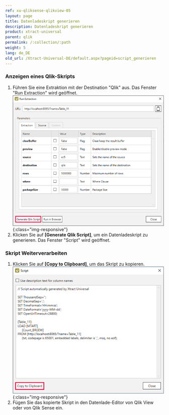 ```yaml
---
ref: xu-qliksense-qlikview-05
layout: page
title: Datenladeskript generieren
description: Datenladeskript generieren
product: xtract-universal
parent: qlik
permalink: /:collection/:path
weight: 5
lang: de_DE
old_url: /Xtract-Universal-DE/default.aspx?pageid=script_generieren
---
```

### Anzeigen eines Qlik-Skripts
1. Führen Sie eine Extraktion mit der Destination "Qlik" aus. Das Fenster "Run Extraction" wird geöffnet.
![XU_qlik_generate_Script](/img/content/XU_qlik_generate_Script.png){:class="img-responsive"}
2. Klicken Sie auf **[Generate Qlik Script]**, um ein Datenladeskript zu generieren. Das Fenster "Script" wird geöffnet.

### Skript Weiterverarbeiten
1. Klicken Sie auf **[Copy to Clipboard]**, um das Skript zu kopieren.
![XU_qlik_generate_Script](/img/content/XU_qlik_generate_Script_2.png){:class="img-responsive"}
2. Fügen Sie das kopierte Skript in den Datenlade-Editor von Qlik View oder von Qlik Sense ein.
